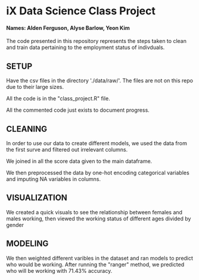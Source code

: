 # iX Data Science Class Project

#### Names: Alden Ferguson, Alyse Barlow, Yeon Kim
The code presented in this repository represents the steps taken to clean and train data pertaining to the employment status of indivduals.

## SETUP
Have the csv files in the directory './data/raw/'. The files are not on this repo due to their large sizes.

All the code is in the "class_project.R" file.

All the commented code just exists to document progress.

## CLEANING
In order to use our data to create different models, we used the data from the first surve and filtered out irrelevant columns.

We joined in all the score data given to the main dataframe.

We then preprocessed the data by one-hot encoding categorical variables and imputing NA variables in columns.

## VISUALIZATION
We created a quick visuals to see the relationship between females and males working, then viewed the working status of different ages divided by gender 

## MODELING
We then weighted different varibles in the dataset and ran models to predict who would be working. After running the "ranger" method, we predicted who will be working with 71.43% accuracy.
